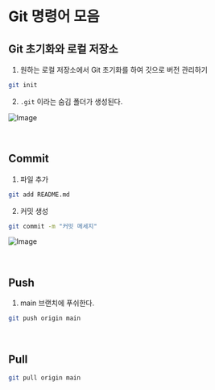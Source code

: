 # Git 명령어 모음

## Git 초기화와 로컬 저장소

1. 원하는 로컬 저장소에서 Git 초기화를 하여 깃으로 버전 관리하기

```bash
git init
```

2. `.git` 이라는 숨김 폴더가 생성된다.

![Image](https://github.com/user-attachments/assets/d319ca1f-9c8e-4d02-ae18-5688fcf95bcc)

<br>

## Commit

1. 파일 추가

```bash
git add README.md
```

2. 커밋 생성

```bash
git commit -m "커밋 메세지"
```

![Image](https://github.com/user-attachments/assets/f7351f1f-8426-4184-a434-e359aeb76625)

<br>

## Push

1. main 브랜치에 푸쉬한다.

```bash
git push origin main
```

<br>

## Pull

```bash
git pull origin main
```